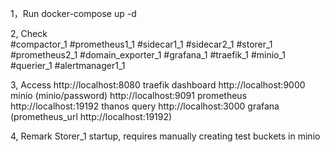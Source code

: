 
1，Run  docker-compose up -d  

2, Check  
  #compactor_1
  #prometheus1_1
  #sidecar1_1
  #sidecar2_1
  #storer_1
  #prometheus2_1
  #domain_exporter_1
  #grafana_1
  #traefik_1
  #minio_1
  #querier_1
  #alertmanager1_1
  
3, Access
  http://localhost:8080 traefik dashboard
  http://localhost:9000 minio (minio/password)
  http://localhost:9091 prometheus
  http://localhost:19192 thanos query
  http://localhost:3000 grafana (prometheus_url http://localhost:19192)
  
4, Remark
  Storer_1 startup, requires manually creating test buckets in minio
